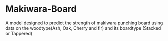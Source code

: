 # Makiwara-Board
A model designed to predict the strength of makiwara punching board using data on the woodtype(Ash, Oak, Cherry and fir) and its boardtype (Stacked or Tappered)
